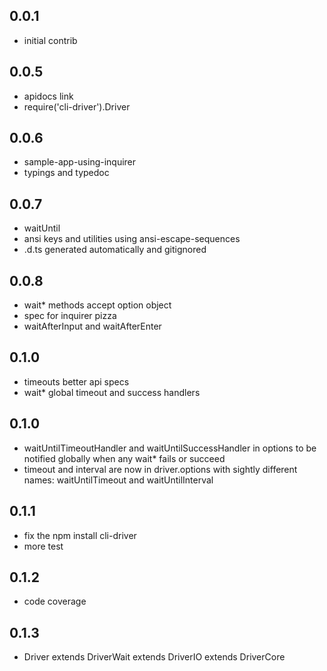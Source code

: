 ## 0.0.1
 * initial contrib

## 0.0.5
 * apidocs link
 * require('cli-driver').Driver

## 0.0.6
 * sample-app-using-inquirer
 * typings and typedoc

## 0.0.7
 * waitUntil
 * ansi keys and utilities using ansi-escape-sequences
 * .d.ts generated automatically and gitignored

## 0.0.8
 * wait* methods accept option object
 * spec for inquirer pizza
 * waitAfterInput and waitAfterEnter

## 0.1.0
 * timeouts better api specs
 * wait* global timeout and success handlers

##  0.1.0
 * waitUntilTimeoutHandler and waitUntilSuccessHandler in options to be notified globally when any wait* fails or succeed
 * timeout and interval are now in driver.options with sightly different names:  waitUntilTimeout and  waitUntilInterval

## 0.1.1
 * fix the npm install cli-driver
 * more test

## 0.1.2
 * code coverage

## 0.1.3
 * Driver extends DriverWait extends DriverIO extends DriverCore
